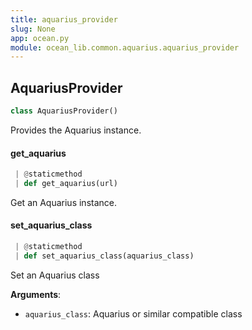 ```yaml
---
title: aquarius_provider
slug: None
app: ocean.py
module: ocean_lib.common.aquarius.aquarius_provider
---
```

## AquariusProvider

```python
class AquariusProvider()
```

Provides the Aquarius instance.

#### get\_aquarius

```python
 | @staticmethod
 | def get_aquarius(url)
```

Get an Aquarius instance.

#### set\_aquarius\_class

```python
 | @staticmethod
 | def set_aquarius_class(aquarius_class)
```

Set an Aquarius class

**Arguments**:

- `aquarius_class`: Aquarius or similar compatible class

